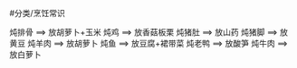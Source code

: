 #分类/烹饪常识

炖排骨 ==> 放胡萝卜+玉米
炖鸡 ==> 放香菇板栗
炖猪肚 ==> 放山药
炖猪脚 ==> 放黄豆
炖羊肉 ==> 放胡萝卜
炖鱼 ==> 放豆腐+裙带菜
炖老鸭 ==> 放酸笋
炖牛肉 ==> 放白萝卜
